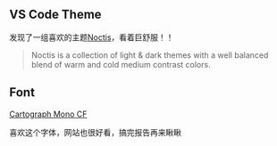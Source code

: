 ## VS Code Theme
发现了一组喜欢的主题[Noctis](https://marketplace.visualstudio.com/items?itemName=liviuschera.noctis)，看着巨舒服！！
>Noctis is a collection of light & dark themes with a well balanced blend of warm and cold medium contrast colors.

## Font
[Cartograph Mono CF](https://connary.com/cartograph.html)

喜欢这个字体，网站也很好看，搞完报告再来瞅瞅
